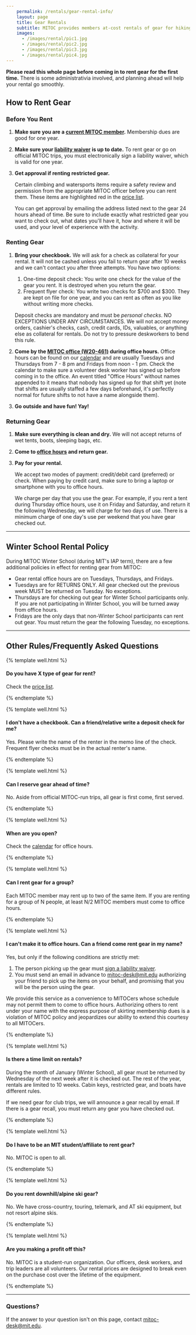 ```yaml
---
    permalink: /rentals/gear-rental-info/
    layout: page
    title: Gear Rentals
    subtitle: MITOC provides members at-cost rentals of gear for hiking, camping, climbing, mountaineering, skiing, and boating.
    images:
      - /images/rental/pic1.jpg
      - /images/rental/pic2.jpg
      - /images/rental/pic3.jpg
      - /images/rental/pic4.jpg
---
```


**Please read this whole page before coming in to rent gear for the first time.** There is some administrativia involved, and planning ahead will help your rental go smoothly.

## How to Rent Gear


### Before You Rent

1.  **Make sure you are a [current MITOC member](/join).** Membership dues are good for one year.
2.  **Make sure your [liability waiver](/join) is up to date.** To rent gear or go on official MITOC trips, you must electronically sign a liability waiver, which is valid for one year.
3.  **Get approval if renting restricted gear.**
    
    Certain climbing and watersports items require a safety review and permission from the appropriate MITOC officer before you can rent them. These items are highlighted red in the [price list](/prices).
    
    You can get approval by emailing the address listed next to the gear 24 hours ahead of time. Be sure to include exactly what restricted gear you want to check out, what dates you'll have it, how and where it will be used, and your level of experience with the activity.
    

### Renting Gear

1.  **Bring your checkbook.** We will ask for a check as collateral for your rental. It will not be cashed unless you fail to return gear after 10 weeks and we can't contact you after three attempts. You have two options:
    
    1.  One-time deposit check: You write one check for the value of the gear you rent. It is destroyed when you return the gear.
    2.  Frequent flyer check: You write two checks for $700 and $300. They are kept on file for one year, and you can rent as often as you like without writing more checks.
    
    Deposit checks are mandatory and must be _personal checks_. NO EXCEPTIONS UNDER ANY CIRCUMSTANCES. We will not accept money orders, cashier's checks, cash, credit cards, IDs, valuables, or anything else as collateral for rentals. Do not try to pressure deskworkers to bend this rule.
    
2.  **Come by the [MITOC office (W20-461)](http://whereis.mit.edu/?go=W20) during office hours.** Office hours can be found on our [calendar](/calendar) and are usually Tuesdays and Thursdays from 7 - 8 pm and Fridays from noon - 1 pm. Check the calendar to make sure a volunteer desk worker has signed up before coming in to the office. An event titled "Office Hours" without names appended to it means that nobody has signed up for that shift yet (note that shifts are usually staffed a few days beforehand, it's perfectly normal for future shifts to not have a name alongside them).
3.  **Go outside and have fun! Yay!**

### Returning Gear

1.  **Make sure everything is clean and dry.** We will not accept returns of wet tents, boots, sleeping bags, etc.
2.  **Come to [office hours](/calendar) and return gear.**
3.  **Pay for your rental.**
    
    We accept two modes of payment: credit/debit card (preferred) or check. When paying by credit card, make sure to bring a laptop or smartphone with you to office hours.
    
    We charge per day that you use the gear. For example, if you rent a tent during Thursday office hours, use it on Friday and Saturday, and return it the following Wednesday, we will charge for two days of use. There is a minimum charge of one day's use per weekend that you have gear checked out.
    

* * *

## Winter School Rental Policy


During MITOC Winter School (during MIT's IAP term), there are a few additional policies in effect for renting gear from MITOC:

*   Gear rental office hours are on Tuesdays, Thursdays, and Fridays.
*   Tuesdays are for RETURNS ONLY. All gear checked out the previous week MUST be returned on Tuesday. No exceptions.
*   Thursdays are for checking out gear for Winter School participants only. If you are not participating in Winter School, you will be turned away from office hours.
*   Fridays are the only days that non-Winter School participants can rent out gear. You must return the gear the following Tuesday, no exceptions.

* * *

## Other Rules/Frequently Asked Questions

{% template well.html %}

  #### Do you have X type of gear for rent?

  Check the [price list](/prices).

{% endtemplate %}

{% template well.html %}

  #### I don't have a checkbook. Can a friend/relative write a deposit check for me?

  Yes. Please write the name of the renter in the memo line of the check. Frequent flyer checks must be in the actual renter's name.

{% endtemplate %}

{% template well.html %}

  #### Can I reserve gear ahead of time?

  No. Aside from official MITOC-run trips, all gear is first come, first served.

{% endtemplate %}

{% template well.html %}

  #### When are you open?

  Check the [calendar](/calendar) for office hours.

{% endtemplate %}

{% template well.html %}

  #### Can I rent gear for a group?

  Each MITOC member may rent up to two of the same item. If you are renting for a group of N people, at least N/2 MITOC members must come to office hours.

{% endtemplate %}

{% template well.html %}

#### I can't make it to office hours. Can a friend come rent gear in my name?

  Yes, but only if the following conditions are strictly met:

  1.  The person picking up the gear must [sign a liability waiver](https://mitoc-trips.mit.edu/profile/waiver/).
  2.  You must send an email in advance to [mitoc-desk@mit.edu](mailto:mitoc-desk@mit.edu) authorizing your friend to pick up the items on your behalf, and promising that you will be the person using the gear.

  We provide this service as a convenience to MITOCers whose schedule may not permit them to come to office hours. Authorizing others to rent under your name with the express purpose of skirting membership dues is a violation of MITOC policy and jeopardizes our ability to extend this courtesy to all MITOCers.

{% endtemplate %}

{% template well.html %}

  #### Is there a time limit on rentals?

  During the month of January (Winter School), all gear must be returned by Wednesday of the next week after it is checked out. The rest of the year, rentals are limited to 10 weeks. Cabin keys, restricted gear, and boats have different rules.

  If we need gear for club trips, we will announce a gear recall by email. If there is a gear recall, you must return any gear you have checked out.

{% endtemplate %}

{% template well.html %}

  #### Do I have to be an MIT student/affiliate to rent gear?

  No. MITOC is open to all.

{% endtemplate %}

{% template well.html %}

  #### Do you rent downhill/alpine ski gear?

  No. We have cross-country, touring, telemark, and AT ski equipment, but not resort alpine skis.

{% endtemplate %}

{% template well.html %}

  #### Are you making a profit off this?

  No. MITOC is a student-run organization. Our officers, desk workers, and trip leaders are all volunteers. Our rental prices are designed to break even on the purchase cost over the lifetime of the equipment.

{% endtemplate %}


* * *

### Questions?

If the answer to your question isn't on this page, contact [mitoc-desk@mit.edu](mailto:mitoc-desk@mit.edu).
